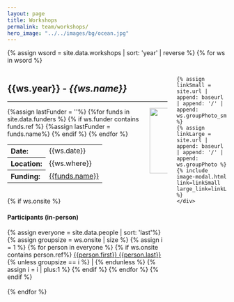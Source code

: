 ```yaml
---
layout: page
title: Workshops
permalink: team/workshops/
hero_image: "../../images/bg/ocean.jpg"
---
```


{% assign wsord = site.data.workshops | sort: 'year' | reverse %}
{% for ws in wsord %}
<section>
<div class="box">
<div class="columns">
	<div class="column is-three-fifths">
		<h2> {{ws.year}} - <em>{{ws.name}}</em></h2>
		<hr>
		<div class="columns">
			<div class="column is-two-thirds">
			<table>
				<tr> 
				<th style="text-align: left">Date: </th>
				<td>{{ws.date}} </td>
				</tr>
				<tr> 
				<th style="text-align: left">Location: </th>
				<td>{{ws.where}} </td>
				</tr>
				<tr> 
				<th style="text-align: left">Funding: </th>
				{%assign lastFunder = ''%}
				{%for funds in site.data.funders %}
				{% if ws.funder contains funds.ref %}
				<td><a href="{{site.url}}{{site.baseurl}}/team/funding/#{{funds.name | slugify}}">{{funds.name}}</a></td>
				{%assign lastFunder = funds.name%}
				{% endif %}
				{% endfor %}
				</tr>
			</table>
			</div>
			<div class="column is-one-third">
			<a href="{{site.url}}{{site.baseurl}}/team/funding/#{{lastFunder | slugify}}"><img src="{{site.url}}{{site.baseurl}}/{{ws.logo}}" width="150px"></a>
			</div>
		</div>
		<br>
		{% if ws.onsite %}
			<h4>Participants (in-person)</h4>
			{% assign everyone = site.data.people | sort: 'last'%}
			{% assign groupsize = ws.onsite | size %}
			{% assign i = 1 %}
			{% for person in everyone %}
				{% if ws.onsite contains person.ref%}
			<a href="{{site.url}}{{site.baseurl}}/team/people/#{{ person.first | append: " " | append: person.last | slugify }}">{{person.first}} {{person.last}}</a> 
				{% unless groupsize == i %} | {% endunless %}
				{% assign i = i | plus:1 %}
				{% endif %}
			{% endfor %}
		{% endif %}
	</div>
	<div class="column is-two-fifth">

	{% assign linkSmall = site.url | append: baseurl | append: '/' | append: ws.groupPhoto_small %}
	{% assign linkLarge = site.url | append: baseurl | append: '/' | append: ws.groupPhoto %}
	{% include image-modal.html link=linkSmall large_link=linkLarge %} 
	</div>
</div>
</div>
</section>
<br>
{% endfor %}
